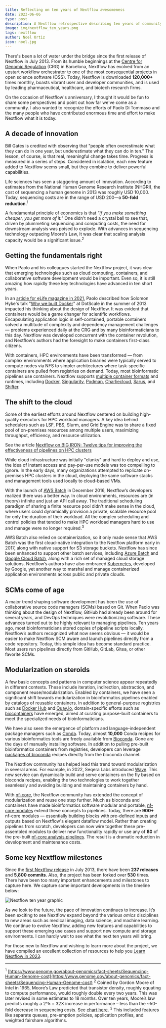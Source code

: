```yaml
---
title: Reflecting on ten years of Nextflow awesomeness
date: 2023-06-06
type: post
description: A Nextflow retrospective describing ten years of community innovation
image: img/nextflow_ten_years.png
tags: nextflow
author: Noel Ortiz
icon: noel.jpg
---
```

There's been a lot of water under the bridge since the first release of Nextflow in July 2013. From its humble beginnings at the [Centre for Genomic Regulation](https://www.crg.eu/) (CRG) in Barcelona, Nextflow has evolved from an upstart workflow orchestrator to one of the most consequential projects in open science software (OSS). Today, Nextflow is downloaded **120,000+** times monthly, boasts vibrant user and developer communities, and is used by leading pharmaceutical, healthcare, and biotech research firms.

On the occasion of Nextflow's anniversary, I thought it would be fun to share some perspectives and point out how far we've come as a community. I also wanted to recognize the efforts of Paolo Di Tommaso and the many people who have contributed enormous time and effort to make Nextflow what it is today.

## A decade of innovation

Bill Gates is credited with observing that "people often overestimate what they can do in one year, but underestimate what they can do in ten." The lesson, of course, is that real, meaningful change takes time. Progress is measured in a series of steps. Considered in isolation, each new feature added to Nextflow seems small, but they combine to deliver powerful capabilities.

Life sciences has seen a staggering amount of innovation. According to estimates from the National Human Genome Research Institute (NHGRI), the cost of sequencing a human genome in 2013 was roughly USD 10,000. Today, sequencing costs are in the range of USD 200—a **50-fold reduction**.<sup>1</sup>

A fundamental principle of economics is that *"if you make something cheaper, you get more of it."* One didn't need a crystal ball to see that, driven by plummeting sequencing and computing costs, the need for downstream analysis was poised to explode. With advances in sequencing technology outpacing Moore's Law, It was clear that scaling analysis capacity would be a significant issue.<sup>2</sup>

## Getting the fundamentals right

When Paolo and his colleagues started the Nextflow project, it was clear that emerging technologies such as cloud computing, containers, and collaborative software development would be important. Even so, it is still amazing how rapidly these key technologies have advanced in ten short years.

In an [article for eLife magazine in 2021](https://elifesciences.org/labs/d193babe/the-story-of-nextflow-building-a-modern-pipeline-orchestrator), Paolo described how Solomon Hyke's talk "[Why we built Docker](https://www.youtube.com/watch?v=3N3n9FzebAA)" at DotScale in the summer of 2013 impacted his thinking about the design of Nextflow. It was evident that containers would be a game changer for scientific workflows. Encapsulating application logic in self-contained, portable containers solved a multitude of complexity and dependency management challenges — problems experienced daily at the CRG and by many bioinformaticians to this day. Nextflow was developed concurrent with the container revolution, and Nextflow’s authors had the foresight to make containers first-class citizens.

With containers, HPC environments have been transformed — from complex environments where application binaries were typically served to compute nodes via NFS to simpler architectures where task-specific containers are pulled from registries on demand. Today, most bioinformatic pipelines use containers. Nextflow supports [multiple container formats](https://www.nextflow.io/docs/latest/container.html?highlight=containers) and runtimes, including [Docker](https://www.docker.com/), [Singularity](https://sylabs.io/), [Podman](https://podman.io/), [Charliecloud](https://hpc.github.io/charliecloud/), [Sarus](https://sarus.readthedocs.io/en/stable/), and [Shifter](https://github.com/NERSC/shifter).

## The shift to the cloud

Some of the earliest efforts around Nextflow centered on building high-quality executors for HPC workload managers. A key idea behind schedulers such as LSF, PBS, Slurm, and Grid Engine was to share a fixed pool of on-premises resources among multiple users, maximizing throughput, efficiency, and resource utilization.

See the article [Nextflow on BIG IRON: Twelve tips for improving the effectiveness of pipelines on HPC clusters](https://nextflow.io/blog/2023/best-practices-deploying-pipelines-with-hpc-workload-managers.html)

While cloud infrastructure was initially "clunky" and hard to deploy and use, the idea of instant access and pay-per-use models was too compelling to ignore. In the early days, many organizations attempted to replicate on-premises HPC clusters in the cloud, deploying the same software stacks and management tools used locally to cloud-based VMs.

With the launch of [AWS Batch](https://aws.amazon.com/batch/) in December 2016, Nextflow’s developers realized there was a better way. In cloud environments, resources are (in theory) infinite and just an API call away. The traditional scheduling paradigm of sharing a finite resource pool didn't make sense in the cloud, where users could dynamically provision a private, scalable resource pool for only the duration of their workload. All the complex scheduling and control policies that tended to make HPC workload managers hard to use and manage were no longer required.<sup>3</sup>

AWS Batch also relied on containerization, so it only made sense that AWS Batch was the first cloud-native integration to the Nextflow platform early in 2017, along with native support for S3 storage buckets. Nextflow has since been enhanced to support other batch services, including [Azure Batch](https://azure.microsoft.com/en-us/products/batch) and [Google Cloud Batch](https://cloud.google.com/batch), along with a rich set of managed cloud storage solutions. Nextflow’s authors have also embraced [Kubernetes](https://kubernetes.io/docs/concepts/overview/), developed by Google, yet another way to marshal and manage containerized application environments across public and private clouds.

## SCMs come of age

A major trend shaping software development has been the use of collaborative source code managers (SCMs) based on Git. When Paolo was thinking about the design of Nextflow, GitHub had already been around for several years, and DevOps techniques were revolutionizing software. These advances turned out to be highly relevant to managing pipelines. Ten years ago, most bioinformaticians stored copies of pipeline scripts locally. Nextflow’s authors recognized what now seems obvious — it would be easier to make Nextflow SCM aware and launch pipelines directly from a code repository. Today, this simple idea has become standard practice. Most users run pipelines directly from GitHub, GitLab, Gitea, or other favorite SCMs.

## Modularization on steroids

A few basic concepts and patterns in computer science appear repeatedly in different contexts. These include iteration, indirection, abstraction, and component reuse/modularization. Enabled by containers, we have seen a significant shift towards modularization in bioinformatics pipelines enabled by catalogs of reusable containers. In addition to general-purpose registries such as [Docker Hub](https://hub.docker.com/) and [Quay.io](https://quay.io/), domain-specific efforts such as [biocontainers](https://biocontainers.pro/) have emerged, aimed at curating purpose-built containers to meet the specialized needs of bioinformaticians.

We have also seen the emergence of platform and language-independent package managers such as [Conda](https://docs.conda.io/en/latest/). Today, almost **10,000** Conda recipes for various bioinformatics tools are freely available from [Bioconda](https://anaconda.org/bioconda/repo). Gone are the days of manually installing software. In addition to pulling pre-built bioinformatics containers from registries, developers can leverage [packages of bioconda](http://bioconda.github.io/conda-package_index.html) recipes directly from the bioconda channel.

The Nextflow community has helped lead this trend toward modularization in several areas. For example, in 2022, Seqera Labs introduced [Wave](https://seqera.io/wave/). This new service can dynamically build and serve containers on the fly based on bioconda recipes, enabling the two technologies to work together seamlessly and avoiding building and maintaining containers by hand.

With [nf-core](https://nf-co.re/), the Nextflow community has extended the concept of modularization and reuse one step further. Much as bioconda and containers have made bioinformatics software modular and portable, [nf-core modules](https://nf-co.re/modules) extend these concepts to pipelines. Today, there are **900+** nf-core modules — essentially building blocks with pre-defined inputs and outputs based on Nextflow's elegant dataflow model. Rather than creating pipelines from scratch, developers can now wire together these pre-assembled modules to deliver new functionality rapidly or use any of **80** of the pre-built [nf-core analysis pipelines](https://nf-co.re/pipelines). The result is a dramatic reduction in development and maintenance costs.

## Some key Nextflow milestones

Since the [first Nextflow release](https://github.com/nextflow-io/nextflow/releases/tag/v0.3.0) in July 2013, there have been **237 releases** and **5,800 commits**. Also, the project has been forked over **530** times. There have been too many important enhancements and milestones to capture here. We capture some important developments in the timeline below:

<img src="/img/nextflow_ten_years_graphic.jpg" alt="Nextflow ten year graphic" />

As we look to the future, the pace of innovation continues to increase. It’s been exciting to see Nextflow expand beyond the various *omics* disciplines to new areas such as medical imaging, data science, and machine learning. We continue to evolve Nextflow, adding new features and capabilities to support these emerging use cases and support new compute and storage environments. I can hardly wait to see what the next ten years will bring.

For those new to Nextflow and wishing to learn more about the project, we have compiled an excellent collection of resources to help you [Learn Nextflow in 2023](https://nextflow.io/blog/2023/learn-nextflow-in-2023.html).

----

<sup>1</sup> [https://www.genome.gov/about-genomics/fact-sheets/Sequencing-Human-Genome-cost](https://www.genome.gov/about-genomics/fact-sheets/Sequencing-Human-Genome-cost)
<sup>2</sup> Coined by Gordon Moore of Intel in 1965, Moore’s Law predicted that transistor density, roughly equating to compute performance, would roughly double every two years. This was later revised in some estimates to 18 months. Over ten years, Moore’s law predicts roughly a 2^5 = 32X increase in performance – less than the ~50-fold decrease in sequencing costs. See [chart here](https://www.genome.gov/sites/default/files/inline-images/2021_Sequencing_cost_per_Human_Genome.jpg).
<sup>3</sup> This included features like separate queues, pre-emption policies, application profiles, and weighted fairshare algorithms.

